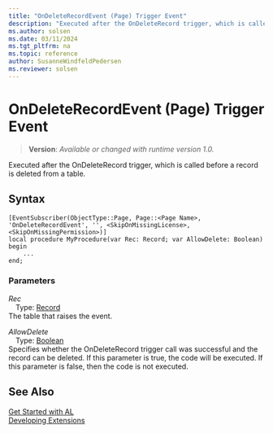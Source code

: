 ```yaml
---
title: "OnDeleteRecordEvent (Page) Trigger Event"
description: "Executed after the OnDeleteRecord trigger, which is called before a record is deleted from a table."
ms.author: solsen
ms.date: 03/11/2024
ms.tgt_pltfrm: na
ms.topic: reference
author: SusanneWindfeldPedersen
ms.reviewer: solsen
---
```

[//]: # (START>DO_NOT_EDIT)
[//]: # (IMPORTANT:Do not edit any of the content between here and the END>DO_NOT_EDIT.)
[//]: # (Any modifications should be made in the .xml files in the ModernDev repo.)

# OnDeleteRecordEvent (Page) Trigger Event
> **Version**: _Available or changed with runtime version 1.0._

Executed after the OnDeleteRecord trigger, which is called before a record is deleted from a table.


## Syntax
```AL
[EventSubscriber(ObjectType::Page, Page::<Page Name>, 'OnDeleteRecordEvent', '', <SkipOnMissingLicense>, <SkipOnMissingPermission>)]
local procedure MyProcedure(var Rec: Record; var AllowDelete: Boolean)
begin
    ...
end;
```

### Parameters

*Rec*  
&emsp;Type: [Record](../../../methods-auto/record/record-data-type.md)  
The table that raises the event.  

*AllowDelete*  
&emsp;Type: [Boolean](../../../methods-auto/boolean/boolean-data-type.md)  
Specifies whether the OnDeleteRecord trigger call was successful and the record can be deleted. If this parameter is true, the code will be executed. If this parameter is false, then the code is not executed.  



[//]: # (IMPORTANT: END>DO_NOT_EDIT)
## See Also  
[Get Started with AL](../../../devenv-get-started.md)  
[Developing Extensions](../../../devenv-dev-overview.md)   